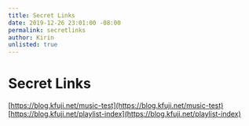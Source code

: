 ```yaml
---
title: Secret Links
date: 2019-12-26 23:01:00 -08:00
permalink: secretlinks
author: Kirin
unlisted: true
---
```


# Secret Links

[https://blog.kfuji.net/music-test](https://blog.kfuji.net/music-test)
[https://blog.kfuji.net/playlist-index](https://blog.kfuji.net/playlist-index)
